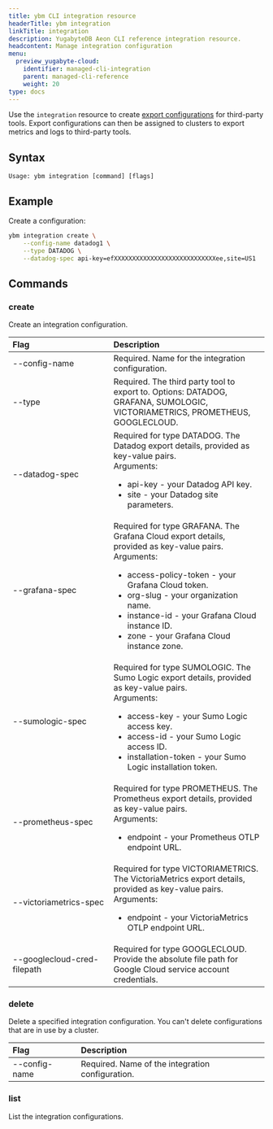```yaml
---
title: ybm CLI integration resource
headerTitle: ybm integration
linkTitle: integration
description: YugabyteDB Aeon CLI reference integration resource.
headcontent: Manage integration configuration
menu:
  preview_yugabyte-cloud:
    identifier: managed-cli-integration
    parent: managed-cli-reference
    weight: 20
type: docs
---
```


Use the `integration` resource to create [export configurations](../../../../cloud-monitor/managed-integrations/) for third-party tools. Export configurations can then be assigned to clusters to export metrics and logs to third-party tools.

## Syntax

```text
Usage: ybm integration [command] [flags]
```

## Example

Create a configuration:

```sh
ybm integration create \
    --config-name datadog1 \
    --type DATADOG \
    --datadog-spec api-key=efXXXXXXXXXXXXXXXXXXXXXXXXXXXXee,site=US1
```

## Commands

### create

Create an integration configuration.

| <div style="width:175px">Flag</div> | Description |
| :--- | :--- |
| --config-name | Required. Name for the integration configuration. |
| --type | Required. The third party tool to export to. Options: DATADOG, GRAFANA, SUMOLOGIC, VICTORIAMETRICS, PROMETHEUS, GOOGLECLOUD. |
| --datadog-spec | Required for type DATADOG. The Datadog export details, provided as key-value pairs.<br>Arguments:<ul><li>api-key - your Datadog API key.</li><li>site - your Datadog site parameters.</li></ul> |
| --grafana-spec | Required for type GRAFANA. The Grafana Cloud export details, provided as key-value pairs.<br>Arguments:<ul><li>access-policy-token - your Grafana Cloud token.</li><li>org-slug - your organization name.</li><li>instance-id - your Grafana Cloud instance ID.</li><li>zone - your Grafana Cloud instance zone.</li></ul> |
| --sumologic-spec | Required for type SUMOLOGIC. The Sumo Logic export details, provided as key-value pairs.<br>Arguments:<ul><li>access-key - your Sumo Logic access key.</li><li>access-id - your Sumo Logic access ID.</li><li>installation-token - your Sumo Logic installation token.</li></ul> |
| --prometheus-spec | Required for type PROMETHEUS. The Prometheus export details, provided as key-value pairs.<br>Arguments:<br><ul><li>endpoint - your Prometheus OTLP endpoint URL.</li></ul>|
| --victoriametrics-spec | Required for type VICTORIAMETRICS. The VictoriaMetrics export details, provided as key-value pairs.<br>Arguments:<br><ul><li>endpoint - your VictoriaMetrics OTLP endpoint URL.</li></ul>|
| --googlecloud-cred-filepath | Required for type GOOGLECLOUD. Provide the absolute file path for Google Cloud service account credentials. |

### delete

Delete a specified integration configuration. You can't delete configurations that are in use by a cluster.

| Flag | Description |
| :--- | :--- |
| --config-name | Required. Name of the integration configuration. |

### list

List the integration configurations.
